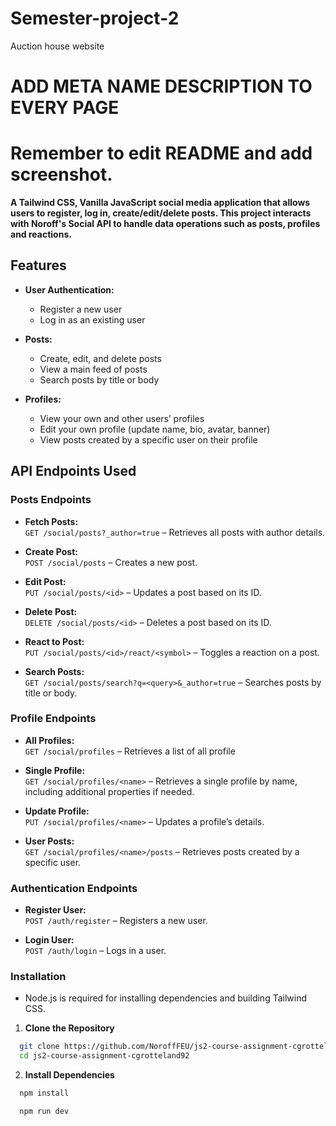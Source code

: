 # Semester-project-2

Auction house website


ADD META NAME DESCRIPTION TO EVERY PAGE
=======

# Remember to edit README and add screenshot.

**A Tailwind CSS, Vanilla JavaScript social media application that allows users to register, log in, create/edit/delete posts. This project interacts with Noroff's Social API to handle data operations such as posts, profiles and reactions.**

## Features

- **User Authentication:**

  - Register a new user
  - Log in as an existing user

- **Posts:**

  - Create, edit, and delete posts
  - View a main feed of posts
  - Search posts by title or body

- **Profiles:**
  - View your own and other users’ profiles
  - Edit your own profile (update name, bio, avatar, banner)
  - View posts created by a specific user on their profile

## API Endpoints Used

### Posts Endpoints

- **Fetch Posts:**  
  `GET /social/posts?_author=true` – Retrieves all posts with author details.

- **Create Post:**  
  `POST /social/posts` – Creates a new post.

- **Edit Post:**  
  `PUT /social/posts/<id>` – Updates a post based on its ID.

- **Delete Post:**  
  `DELETE /social/posts/<id>` – Deletes a post based on its ID.

- **React to Post:**  
  `PUT /social/posts/<id>/react/<symbol>` – Toggles a reaction on a post.

- **Search Posts:**  
  `GET /social/posts/search?q=<query>&_author=true` – Searches posts by title or body.

### Profile Endpoints

- **All Profiles:**  
  `GET /social/profiles` – Retrieves a list of all profile
- **Single Profile:**  
  `GET /social/profiles/<name>` – Retrieves a single profile by name, including additional properties if needed.

- **Update Profile:**  
  `PUT /social/profiles/<name>` – Updates a profile’s details.

- **User Posts:**  
  `GET /social/profiles/<name>/posts` – Retrieves posts created by a specific user.

### Authentication Endpoints

- **Register User:**  
  `POST /auth/register` – Registers a new user.

- **Login User:**  
  `POST /auth/login` – Logs in a user.

### Installation

- Node.js is required for installing dependencies and building Tailwind CSS.

1. **Clone the Repository**

```bash
  git clone https://github.com/NoroffFEU/js2-course-assignment-cgrotteland92.git
  cd js2-course-assignment-cgrotteland92
```

2. **Install Dependencies**

```bash
  npm install
```

```bash
  npm run dev
```

